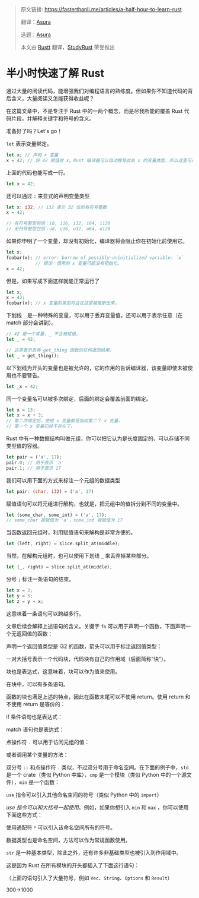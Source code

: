 > 原文链接: https://fasterthanli.me/articles/a-half-hour-to-learn-rust
> 
> 翻译：[Asura](https://github.com/asur4s)
> 
> 选题：[Asura](https://github.com/asur4s)
>
> 本文由 [Rustt](https://Rustt.org) 翻译，[StudyRust](https://studyrust.org) 荣誉推出

# 半小时快速了解 Rust

通过大量的阅读代码，能增强我们对编程语言的熟练度。但如果你不知道代码的背后含义，大量阅读又怎能获得收益呢？

在这篇文章中，不是专注于 Rust 中的一两个概念，而是尽我所能的覆盖 Rust 代码片段，并解释关键字和符号的含义。

准备好了吗？Let's go！

`let` 表示变量绑定。
```rust
let x; // 声明 x 变量
x = 42; // 将 42 赋值给 x。Rust 编译器可以自动推导此处 x 的变量类型，所以这里可以不用声明类型。
```
上面的代码也能写成一行。
```rust
let x = 42;
```
还可以通过 `:` 来显式的声明变量类型
```rust
let x: i32; // i32 表示 32 位的有符号整数
x = 42;

// 有符号整型包括：i8, i16, i32, i64, i128
// 无符号整型包括：u8, u16, u32, u64, u128 
```

如果你申明了一个变量，却没有初始化，编译器将会阻止你在初始化前使用它。

```rust
let x;
foobar(x); // error: borrow of possibly-uninitialized variable: `x`
           // 错误：借用的 x 变量可能没有初始化。 
x = 42;
```

但是，如果写成下面这样就能正常运行了
```rust
let x;
x = 42;
foobar(x); // x 变量的类型将会在这里被推断出来。
```

下划线 `_` 是一种特殊的变量，可以用于丢弃变量值，还可以用于表示任意（在 match 部分会讲到）。
```rust
// 42 是一个常量，_ 不会被赋值。
let _ = 42;

// 这里表示丢弃 get_thing 函数的任何返回结果。
let _ = get_thing();
```

以下划线为开头的变量也是被允许的，它的作用的告诉编译器，该变量即使未被使用也不要警告。
```rust
let _x = 42;
```
同一个变量名可以被多次绑定，后面的绑定会覆盖前面的绑定。
```rust
let x = 13;
let x = x + 3;
// 第二次绑定后，使用 x 变量都是指向第二个 x 变量。
// 第一个 x 变量已经不存在了。
```

Rust 中有一种数据结构叫做元组，你可以把它认为是长度固定的、可以存储不同类型值的容器。

```rust
let pair = ('a', 17);
pair.0; // 用于表示 'a'
pair.1; // 用于表示 17
```
我们可以用下面的方式来标注一个元组的数据类型

```rust
let pair: (char, i32) = ('a', 17)
```

赋值语句可以将元组进行解构，也就是，把元组中的值拆分到不同的变量中。

```rust
let (some_char, some_int) = ('a', 17);
// some_char 被赋值为 'a'，some_int 被赋值为 17
```
当函数返回元组时，利用赋值语句来解构是非常方便的。
```rust
let (left, right) = slice.split_at(middle);
```
当然，在解构元组时，也可以使用下划线 `_` 来丢弃掉某些部分。
```rust
let (_, right) = slice.split_at(middle);
```
分号 `;` 标注一条语句的结束。
```rust
let x = 3;
let y = 5;
let z = y + x;
```
这意味着一条语句可以跨越多行。


文章后续会解释上述语句的含义。关键字 `fn` 可以用于声明一个函数，下面声明一个无返回值的函数：

声明一个返回值类型是 i32 的函数，箭头可以用于标注返回值类型：

一对大括号表示一个代码块，代码块有自己的作用域（后面简称“块”）。

块也是表达式，这意味着，块可以作为值来使用。

在块中，可以有多条语句。

函数的块也满足上述的特点，因此在函数末尾可以不使用 return。使用 return 和不使用 return 是等价的：

if 条件语句也是表达式：

match 语句也是表达式：

点操作符 `.` 可以用于访问元组的值：

或者调用某个变量的方法：

双分号 `::` 和点操作符 `.` 类似，不过双分号用于命名空间。在下面的例子中，`std` 是一个 crate（类似 Python 中库），`cmp` 是一个模块（类似 Python 中的一个源文件），`min` 是一个函数：

`use` 指令可以引入其他命名空间的符号（类似 Python 中的 `import`）

*use 指令可以和大括号一起使用*。例如，如果你想引入 `min` 和 `max` ，你可以使用下面这些方式：

使用通配符 `*` 可以引入该命名空间所有的符号。

数据类型也是命名空间，方法可以作为常规函数使用。

`str` 是一种基本类型，除此之外，还有许多非基础类型也被引入到作用域中。

这是因为 Rust 在所有模块的开头都插入了下面这行语句：

（上面的语句引入了大量符号，例如 `Vec`、`String`、`Options` 和 `Result`）





300->1000